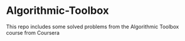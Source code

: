 # Algorithmic-Toolbox
This repo includes some solved problems from the Algorithmic Toolbox course from Coursera
